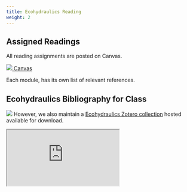 ```yaml
---
title: Ecohydraulics Reading
weight: 2
--- 
```

## Assigned Readings
All reading assignments are posted on Canvas.
<div>
	<a class="hollow button" href="https://usu.instructure.com/courses/"><img src="{{ site.baseurl }}/assets/images/canvas_logo.png">  Canvas </a>  

</div>

Each module, has its own list of relevant references.

## Ecohydraulics Bibliography for Class
<a href="https://www.zotero.org/groups/2441047/ecohdraulics_wats_6900/library"><img class="float-left" src="{{ site.baseurl }}/assets/images/logos/Zotero.png"></a>  However, we also maintain a [Ecohydraulics Zotero collection](https://www.zotero.org/groups/2441047/ecohdraulics_wats_6900/library)  hosted available for download. 

<div class="responsive-embed">
<iframe src="https://bibbase.org/show?bib=https%3A%2F%2Fapi.zotero.org%2Fgroups%2F2441047%2Fitems%3Fkey%3D9JedvX0m5NXJi5ehNlOYYMDi%26format%3Dbibtex%26limit%3D100"></iframe>
</div>